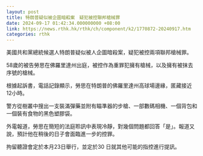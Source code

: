 ```yaml
---
layout: post
title: 特朗普疑似被企圖暗殺案　疑犯被控聯邦槍械罪
date: 2024-09-17 01:42:34.000000000 +08:00
link: https://news.rthk.hk/rthk/ch/component/k2/1770872-20240917.htm
categories: rthk
---
```


美國共和黨總統候選人特朗普疑似被人企圖暗殺案，疑犯被控兩項聯邦槍械罪。

58歲的被告勞思在佛羅里達州出庭，被控作為重罪犯擁有槍械，以及擁有被抹去序號的槍械。

根據起訴書，電話記錄顯示，勞思在特朗普的佛羅里達州高球場邊緣，匿藏接近12小時。

警方從樹叢中搜出一支裝滿彈藥並附有瞄準器的步槍、一部數碼相機、一個背包和一個裝有食物的黑色塑膠袋。

外電報道，勞思在簡短的法庭聆訊中表現冷靜，對幾個問題都回答「是」。報道又說，預計他在稍後的日子會面臨進一步的控罪。

拘留聽證會定於本月23日舉行，並定於30 日就其他可能的指控進行提訊。
